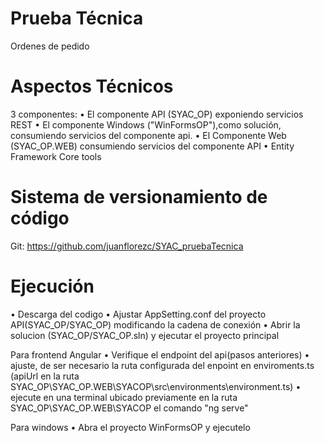 # Prueba Técnica
Ordenes de pedido

# Aspectos Técnicos
3 componentes:
• El componente API (SYAC_OP) exponiendo servicios REST
• El componente Windows ("WinFormsOP"),como solución, consumiendo servicios del componente api.
• El Componente Web (SYAC_OP.WEB) consumiendo servicios del componente API
  • Entity Framework Core tools
  
# Sistema de versionamiento de código
Git: https://github.com/juanflorezc/SYAC_pruebaTecnica

# Ejecución
• Descarga del codigo
• Ajustar AppSetting.conf del proyecto API(SYAC_OP/SYAC_OP) modificando la cadena de conexión
• Abrir la solucion (SYAC_OP/SYAC_OP.sln) y ejecutar el proyecto principal

Para frontend Angular
• Verifique el endpoint del api(pasos anteriores)
• ajuste, de ser necesario la ruta configurada del enpoint en enviroments.ts (apiUrl en la ruta SYAC_OP\SYAC_OP.WEB\SYACOP\src\environments\environment.ts)
• ejecute en una terminal ubicado previamente en la ruta SYAC_OP\SYAC_OP.WEB\SYACOP el comando "ng serve"

Para windows
• Abra el proyecto WinFormsOP y ejecutelo

